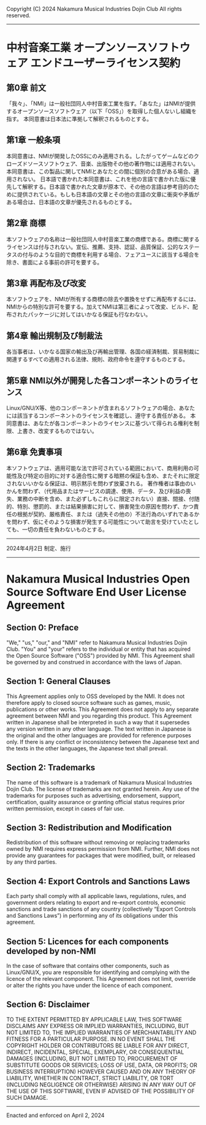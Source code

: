 Copyright (C) 2024 Nakamura Musical Industries Dojin Club All rights reserved.

---

# 中村音楽工業 オープンソースソフトウェア エンドユーザーライセンス契約

## 第0章 前文
「我々」、「NMI」は一般社団同人中村音楽工業を指す。「あなた」はNMIが提供するオープンソースソフトウェア（以下「OSS」）を取得した個人ないし組織を指す。
本同意書は日本法に準拠して解釈されるものとする。

## 第1章 一般条項
本同意書は、NMIが開発したOSSにのみ適用される。したがってゲームなどのクローズドソースソフトウェア、音楽、出版物その他の著作物には適用されない。
本同意書は、この製品に関してNMIとあなたとの間に個別の合意がある場合、適用されない。
日本語で書かれた本同意書は、これを他の言語で書かれた版に優先して解釈する。日本語で書かれた文章が原本で、その他の言語は参考目的のために提供されている。もしも日本語の文章とその他の言語の文章に衝突や矛盾がある場合は、日本語の文章が優先されるものとする。

## 第2章 商標
本ソフトウェアの名称は一般社団同人中村音楽工業の商標である。商標に関するライセンスは付与されない。宣伝、推薦、支持、認証、品質保証、公的なステータスの付与のような目的で商標を利用する場合、フェアユースに該当する場合を除き、書面による事前の許可を要する。

## 第3章 再配布及び改変
本ソフトウェアを、NMIが所有する商標の除去や置換をせずに再配布するには、NMIからの特別な許可を要する。加えてNMIは第三者によって改変、ビルド、配布されたパッケージに対してはいかなる保証も行なわない。

## 第4章 輸出規制及び制裁法
各当事者は、いかなる国家の輸出及び再輸出管理、各国の経済制裁、貿易制裁に関連するすべての適用される法律、規則、政府命令を遵守するものとする。

## 第5章 NMI以外が開発した各コンポーネントのライセンス
Linux/GNU/X等、他のコンポーネントが含まれるソフトウェアの場合、あなたには該当するコンポーネントのライセンスを確認し、遵守する責任がある。
本同意書は、あなたが各コンポーネントのライセンスに基づいて得られる権利を制限、上書き、改変するものではない。

## 第6章 免責事項
本ソフトウェアは、適用可能な法で許可されている範囲において、商用利用の可能性及び特定の目的に対する適合性に関する暗黙の保証も含め、またそれに限定されないいかなる保証は、明示黙示を問わず放棄される。
著作権者は事由のいかんを問わず、（代用品またはサービスの調達、使用、データ、及び利益の喪失、業務の中断を含め、また必ずしもこれらに限定されない）直接、間接、付随的、特別、懲罰的、または結果損害に対して、損害発生の原因を問わず、かつ責任の根拠が契約、厳格責任、または（過失その他の）不法行為のいずれであるかを問わず、仮にそのような損害が発生する可能性について助言を受けていたとしても、一切の責任を負わないものとする。

---

2024年4月2日 制定、施行

---

# Nakamura Musical Industries Open Source Software End User License Agreement

## Section 0: Preface
"We," "us," "our," and "NMI" refer to Nakamura Musical Industries Dojin Club. "You" and "your" refers to the individual or entity that has acquired the Open Source Software ("OSS") provided by NMI.
This Agreement shall be governed by and construed in accordance with the laws of Japan.

## Section 1: General Clauses
This Agreement applies only to OSS developed by the NMI. It does not therefore apply to closed source software such as games, music, publications or other works.
This Agreement does not apply to any separate agreement between NMI and you regarding this product.
This Agreement written in Japanese shall be interpreted in such a way that it supersedes any version written in any other language. The text written in Japanese is the original and the other languages are provided for reference purposes only. If there is any conflict or inconsistency between the Japanese text and the texts in the other languages, the Japanese text shall prevail.

## Section 2: Trademarks
The name of this software is a trademark of Nakamura Musical Industries Dojin Club. The license of trademarks are not granted herein.
Any use of the trademarks for purposes such as advertising, endorsement, support, certification, quality assurance or granting official status requires prior written permission, except in cases of fair use.

## Section 3: Redistribution and Modification
Redistribution of this software without removing or replacing trademarks owned by NMI requires express permission from NMI. Further, NMI does not provide any guarantees for packages that were modified, built, or released by any third parties.

## Section 4: Export Controls and Sanctions Laws
Each party shall comply with all applicable laws, regulations, rules, and government orders relating to export and re-export controls, economic sanctions and trade sanctions of any country (collectively “Export Controls and Sanctions Laws”) in performing any of its obligations under this agreement.

## Section 5: Licences for each components developed by non-NMI
In the case of software that contains other components, such as Linux/GNU/X, you are responsible for identifying and complying with the licence of the relevant component.
This Agreement does not limit, override or alter the rights you have under the licence of each component.

## Section 6: Disclaimer
TO THE EXTENT PERMITTED BY APPLICABLE LAW, THIS SOFTWARE DISCLAIMS ANY EXPRESS OR IMPLIED WARRANTIES, INCLUDING, BUT NOT LIMITED TO, THE IMPLIED WARRANTIES OF MERCHANTABILITY AND FITNESS FOR A PARTICULAR PURPOSE.
IN NO EVENT SHALL THE COPYRIGHT HOLDER OR CONTRIBUTORS BE LIABLE FOR ANY DIRECT, INDIRECT, INCIDENTAL, SPECIAL, EXEMPLARY, OR CONSEQUENTIAL DAMAGES (INCLUDING, BUT NOT LIMITED TO, PROCUREMENT OF SUBSTITUTE GOODS OR SERVICES; LOSS OF USE, DATA, OR PROFITS; OR BUSINESS INTERRUPTION) HOWEVER CAUSED AND ON ANY THEORY OF LIABILITY, WHETHER IN CONTRACT, STRICT LIABILITY, OR TORT (INCLUDING NEGLIGENCE OR OTHERWISE) ARISING IN ANY WAY OUT OF THE USE OF THIS SOFTWARE, EVEN IF ADVISED OF THE POSSIBILITY OF SUCH DAMAGE.

---

Enacted and enforced on April 2, 2024


